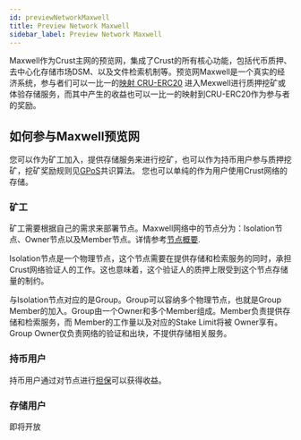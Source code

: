 ```yaml
---
id: previewNetworkMaxwell
title: Preview Network Maxwell
sidebar_label: Preview Network Maxwell
---
```


Maxwell作为Crust主网的预览网，集成了Crust的所有核心功能，包括代币质押、去中心化存储市场DSM、以及文件检索机制等。预览网Maxwell是一个真实的经济系统，参与者们可以一比一的[映射 CRU-ERC20](claims.md) 进入Mexwell进行质押挖矿或体验存储服务，而其中产生的收益也可以一比一的映射到CRU-ERC20作为参与者的奖励。

## 如何参与Maxwell预览网

您可以作为矿工加入，提供存储服务来进行挖矿，也可以作为持币用户参与质押挖矿，挖矿奖励规则见[GPoS](GPoS.md)共识算法。
您也可以单纯的作为用户使用Crust网络的存储。

### 矿工

矿工需要根据自己的需求来部署节点。Maxwell网络中的节点分为：Isolation节点、Owner节点以及Member节点。详情参考[节点概要](node-overview.md).

Isolation节点是一个物理节点，这个节点需要在提供存储和检索服务的同时，承担Crust网络验证人的工作。这也意味着，这个验证人的质押上限受到这个节点存储量的制约。

与Isolation节点对应的是Group。Group可以容纳多个物理节点，也就是Group Member的加入。Group由一个Owner和多个Member组成。Member负责提供存储和检索服务，而 Member的工作量以及对应的Stake Limit将被 Owner享有。Group Owner仅负责网络的验证和出块，不提供存储相关服务。

### 持币用户

持币用户通过对节点进行[担保](guarantor-guidance.md)可以获得收益。

### 存储用户

即将开放